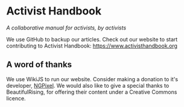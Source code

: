 # Activist Handbook
*A collaborative manual for activists, by activists*

We use GitHub to backup our articles. Check out our website to start contributing to Activist Handbook: https://www.activisthandbook.org

## A word of thanks
We use WikiJS to run our website. Consider making a donation to it's developer, [NGPixel](https://github.com/sponsors/NGPixel). We would also like to give a special thanks to BeautifulRising, for offering their content under a Creative Commons licence.
